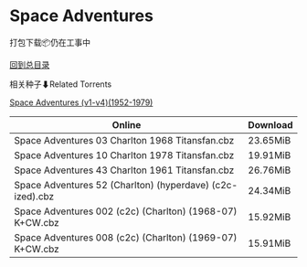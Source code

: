 # Space Adventures

打包下载📦仍在工事中

[回到总目录](/Catalogs.md)







相关种子⬇Related Torrents

[Space Adventures (v1-v4)(1952-1979)](https://github.com/alicewish/markdown/blob/master/torrent/Space-Adventures--v1-v4--1952-1979.md)

Online | Download
--- | ---
Space Adventures 03 Charlton 1968 Titansfan.cbz | 23.65MiB
Space Adventures 10 Charlton 1978 Titansfan.cbz | 19.91MiB
Space Adventures 43 Charlton 1961 Titansfan.cbz | 26.76MiB
Space Adventures 52 (Charlton) (hyperdave) (c2c-ized).cbz | 24.34MiB
Space Adventures 002 (c2c) (Charlton) (1968-07) K+CW.cbz | 15.92MiB
Space Adventures 008 (c2c) (Charlton) (1969-07) K+CW.cbz | 15.91MiB